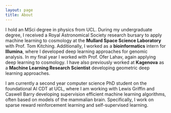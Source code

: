 ```yaml
---
layout: page
title: About
---
```


I hold an MSci degree in physics from UCL. During my undergraduate degree, I received a Royal Astronomical Society 
research bursary to apply machine learning to cosmology at the **Mullard Space Science Laboratory** with Prof. Tom Kitching.
Additionally, I worked as a **bioinformatics** intern for **Illumina**, where I developed deep learning approaches for genomic analysis.
In my final year I worked with Prof. Ofer Lahav, again applying deep learning to cosmology. I have also previously worked 
at **Kagenova** as a **Machine Learning Research Scientist** developing geometric deep learning approaches. 

I am currently a second year computer science PhD student on the foundational AI CDT at UCL, where I am working 
with Lewis Griffin and Caswell Barry developing supervision efficient machine learning algorithms, often based on 
models of the mammalian brain. Specifically, I work on sparse reward reinforcement learning and self-supervised learning.
